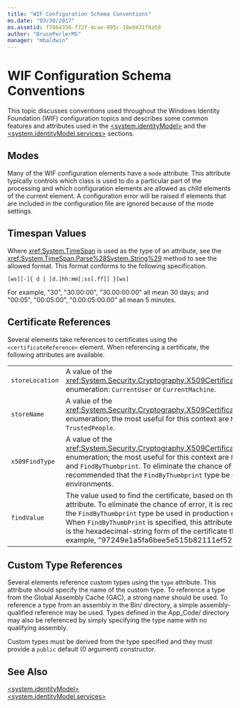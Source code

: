 ```yaml
---
title: "WIF Configuration Schema Conventions"
ms.date: "03/30/2017"
ms.assetid: f7864356-f72f-4cae-995c-18e0431f8a58
author: "BrucePerlerMS"
manager: "mbaldwin"
---
```

# WIF Configuration Schema Conventions
This topic discusses conventions used throughout the Windows Identity Foundation (WIF) configuration topics and describes some common features and attributes used in the [\<system.identityModel>](../../../docs/framework/configure-apps/file-schema/windows-identity-foundation/system-identitymodel.md) and the [\<system.identityModel.services>](../../../docs/framework/configure-apps/file-schema/windows-identity-foundation/system-identitymodel-services.md) sections.  

<a name="BKMK_Modes"></a>   
## Modes  
 Many of the WIF configuration elements have a `mode` attribute. This attribute typically controls which class is used to do a particular part of the processing and which configuration elements are allowed as child elements of the current element. A configuration error will be raised if elements that are included in the configuration file are ignored because of the mode settings.  

<a name="BKMK_TimespanValues"></a>   
## Timespan Values  
 Where <xref:System.TimeSpan> is used as the type of an attribute, see the <xref:System.TimeSpan.Parse%28System.String%29> method to see the allowed format. This format conforms to the following specification.  

```  
[ws][-]{ d | [d.]hh:mm[:ss[.ff]] }[ws]  
```  

 For example, "30", "30.00:00", "30.00:00:00" all mean 30 days; and "00:05", "00:05:00", "0.00:05:00.00" all mean 5 minutes.  

<a name="BKMK_CertificateReferences"></a>   
## Certificate References  
 Several elements take references to certificates using the `<certificateReference>` element. When referencing a certificate, the following attributes are available.  


|||  
|-|-|  
|`storeLocation`|A value of the <xref:System.Security.Cryptography.X509Certificates.StoreLocation> enumeration: `CurrentUser` or `CurrentMachine`.|  
|`storeName`|A value of the <xref:System.Security.Cryptography.X509Certificates.StoreName> enumeration; the most useful for this context are `My` and `TrustedPeople`.|  
|`x509FindType`|A value of the <xref:System.Security.Cryptography.X509Certificates.X509FindType> enumeration; the most useful for this context are `FindBySubjectName` and `FindByThumbprint`. To eliminate the chance of error, it is recommended that the `FindByThumbprint` type be used in production environments.|  
|`findValue`|The value used to find the certificate, based on the `x509FindType` attribute. To eliminate the chance of error, it is recommended that the `FindByThumbprint` type be used in production environments. When `FindByThumbPrint` is specified, this attribute takes a value that is the hexadecimal-string form of the certificate thumbprint; for example, "97249e1a5fa6bee5e515b82111ef524a4c91583f".|  

<a name="BKMK_CustomTypeReferences"></a>   
## Custom Type References  
 Several elements reference custom types using the `type` attribute. This attribute should specify the name of the custom type. To reference a type from the Global Assembly Cache (GAC), a strong name should be used. To reference a type from an assembly in the Bin/ directory, a simple assembly-qualified reference may be used. Types defined in the App_Code/ directory may also be referenced by simply specifying the type name with no qualifying assembly.  

 Custom types must be derived from the type specified and they must provide a `public` default (0 argument) constructor.  

## See Also  
 [\<system.identityModel>](../../../docs/framework/configure-apps/file-schema/windows-identity-foundation/system-identitymodel.md)  
 [\<system.identityModel.services>](../../../docs/framework/configure-apps/file-schema/windows-identity-foundation/system-identitymodel-services.md)
